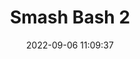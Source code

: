 ---
date: 2022-09-06 11:09:37
title: 'Smash Bash 2'	
tags: [free]
price: Free	
link: https://mellowisdumb.itch.io/smash-bash-2	

twitter: https://twitter.com/MellowIsDumb
---